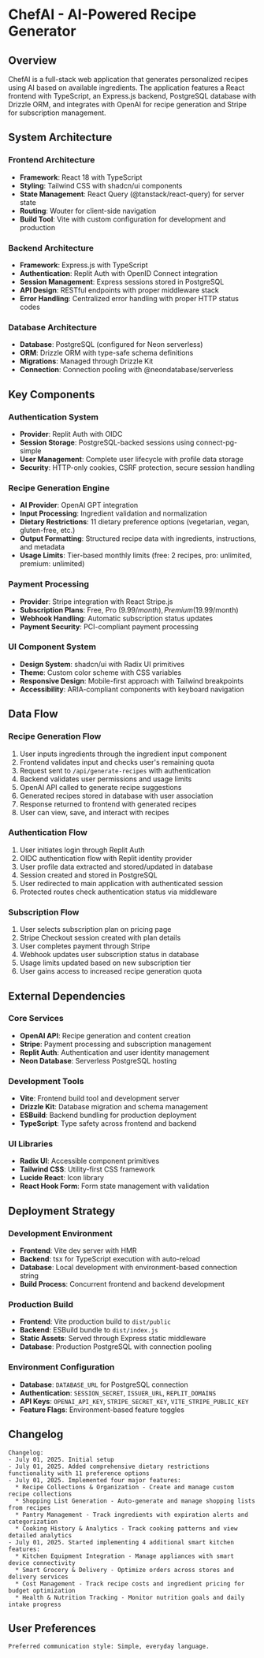 # ChefAI - AI-Powered Recipe Generator

## Overview

ChefAI is a full-stack web application that generates personalized recipes using AI based on available ingredients. The application features a React frontend with TypeScript, an Express.js backend, PostgreSQL database with Drizzle ORM, and integrates with OpenAI for recipe generation and Stripe for subscription management.

## System Architecture

### Frontend Architecture
- **Framework**: React 18 with TypeScript
- **Styling**: Tailwind CSS with shadcn/ui components
- **State Management**: React Query (@tanstack/react-query) for server state
- **Routing**: Wouter for client-side navigation
- **Build Tool**: Vite with custom configuration for development and production

### Backend Architecture
- **Framework**: Express.js with TypeScript
- **Authentication**: Replit Auth with OpenID Connect integration
- **Session Management**: Express sessions stored in PostgreSQL
- **API Design**: RESTful endpoints with proper middleware stack
- **Error Handling**: Centralized error handling with proper HTTP status codes

### Database Architecture
- **Database**: PostgreSQL (configured for Neon serverless)
- **ORM**: Drizzle ORM with type-safe schema definitions
- **Migrations**: Managed through Drizzle Kit
- **Connection**: Connection pooling with @neondatabase/serverless

## Key Components

### Authentication System
- **Provider**: Replit Auth with OIDC
- **Session Storage**: PostgreSQL-backed sessions using connect-pg-simple
- **User Management**: Complete user lifecycle with profile data storage
- **Security**: HTTP-only cookies, CSRF protection, secure session handling

### Recipe Generation Engine
- **AI Provider**: OpenAI GPT integration
- **Input Processing**: Ingredient validation and normalization
- **Dietary Restrictions**: 11 dietary preference options (vegetarian, vegan, gluten-free, etc.)
- **Output Formatting**: Structured recipe data with ingredients, instructions, and metadata
- **Usage Limits**: Tier-based monthly limits (free: 2 recipes, pro: unlimited, premium: unlimited)

### Payment Processing
- **Provider**: Stripe integration with React Stripe.js
- **Subscription Plans**: Free, Pro ($9.99/month), Premium ($19.99/month)
- **Webhook Handling**: Automatic subscription status updates
- **Payment Security**: PCI-compliant payment processing

### UI Component System
- **Design System**: shadcn/ui with Radix UI primitives
- **Theme**: Custom color scheme with CSS variables
- **Responsive Design**: Mobile-first approach with Tailwind breakpoints
- **Accessibility**: ARIA-compliant components with keyboard navigation

## Data Flow

### Recipe Generation Flow
1. User inputs ingredients through the ingredient input component
2. Frontend validates input and checks user's remaining quota
3. Request sent to `/api/generate-recipes` with authentication
4. Backend validates user permissions and usage limits
5. OpenAI API called to generate recipe suggestions
6. Generated recipes stored in database with user association
7. Response returned to frontend with generated recipes
8. User can view, save, and interact with recipes

### Authentication Flow
1. User initiates login through Replit Auth
2. OIDC authentication flow with Replit identity provider
3. User profile data extracted and stored/updated in database
4. Session created and stored in PostgreSQL
5. User redirected to main application with authenticated session
6. Protected routes check authentication status via middleware

### Subscription Flow
1. User selects subscription plan on pricing page
2. Stripe Checkout session created with plan details
3. User completes payment through Stripe
4. Webhook updates user subscription status in database
5. Usage limits updated based on new subscription tier
6. User gains access to increased recipe generation quota

## External Dependencies

### Core Services
- **OpenAI API**: Recipe generation and content creation
- **Stripe**: Payment processing and subscription management
- **Replit Auth**: Authentication and user identity management
- **Neon Database**: Serverless PostgreSQL hosting

### Development Tools
- **Vite**: Frontend build tool and development server
- **Drizzle Kit**: Database migration and schema management
- **ESBuild**: Backend bundling for production deployment
- **TypeScript**: Type safety across frontend and backend

### UI Libraries
- **Radix UI**: Accessible component primitives
- **Tailwind CSS**: Utility-first CSS framework
- **Lucide React**: Icon library
- **React Hook Form**: Form state management with validation

## Deployment Strategy

### Development Environment
- **Frontend**: Vite dev server with HMR
- **Backend**: tsx for TypeScript execution with auto-reload
- **Database**: Local development with environment-based connection string
- **Build Process**: Concurrent frontend and backend development

### Production Build
- **Frontend**: Vite production build to `dist/public`
- **Backend**: ESBuild bundle to `dist/index.js`
- **Static Assets**: Served through Express static middleware
- **Database**: Production PostgreSQL with connection pooling

### Environment Configuration
- **Database**: `DATABASE_URL` for PostgreSQL connection
- **Authentication**: `SESSION_SECRET`, `ISSUER_URL`, `REPLIT_DOMAINS`
- **API Keys**: `OPENAI_API_KEY`, `STRIPE_SECRET_KEY`, `VITE_STRIPE_PUBLIC_KEY`
- **Feature Flags**: Environment-based feature toggles

## Changelog

```
Changelog:
- July 01, 2025. Initial setup
- July 01, 2025. Added comprehensive dietary restrictions functionality with 11 preference options
- July 01, 2025. Implemented four major features:
  * Recipe Collections & Organization - Create and manage custom recipe collections
  * Shopping List Generation - Auto-generate and manage shopping lists from recipes
  * Pantry Management - Track ingredients with expiration alerts and categorization
  * Cooking History & Analytics - Track cooking patterns and view detailed analytics
- July 01, 2025. Started implementing 4 additional smart kitchen features:
  * Kitchen Equipment Integration - Manage appliances with smart device connectivity
  * Smart Grocery & Delivery - Optimize orders across stores and delivery services
  * Cost Management - Track recipe costs and ingredient pricing for budget optimization
  * Health & Nutrition Tracking - Monitor nutrition goals and daily intake progress
```

## User Preferences

```
Preferred communication style: Simple, everyday language.
```